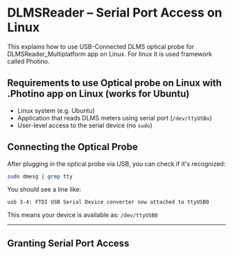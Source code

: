 # DLMSReader – Serial Port Access on Linux

This explains how to use USB-Connected DLMS optical probe for DLMSReader_Multiplatform app on Linux.
For linux it is used framework called Photino.


## Requirements to use Optical probe on Linux with .Photino app on Linux (works for Ubuntu)
- Linux system (e.g. Ubuntu)
- Application that reads DLMS meters using serial port (`/dev/ttyUSBx`)
- User-level access to the serial device (no `sudo`)

## Connecting the Optical Probe

After plugging in the optical probe via USB, you can check if it's recognized:

```bash
sudo dmesg | grep tty
```

You should see a line like:

```
usb 3-4: FTDI USB Serial Device converter now attached to ttyUSB0
```

This means your device is available as: `/dev/ttyUSB0`

---

## Granting Serial Port Access
